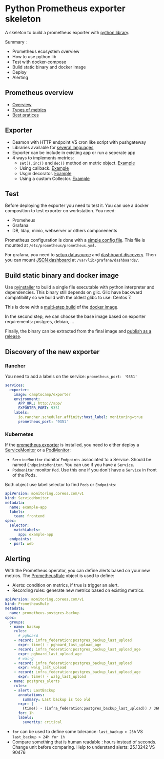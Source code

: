 # Python Prometheus exporter skeleton

A skeleton to build a prometheus exporter with [python library](https://github.com/prometheus/client_python).

Summary :

* Prometheus ecosystem overview
* How to use python lib
* Test with docker-compose
* Bulid static binary and docker image
* Deploy
* Alerting

## Prometheus overview

* [Overview](https://prometheus.io/docs/introduction/overview/#architecture)
* [Types of metrics](https://prometheus.io/docs/concepts/metric_types/)
* [Best pratices](https://prometheus.io/docs/practices/instrumentation/#counter-vs-gauge-summary-vs-histogram)

## Exporter

* Deamon with HTTP endpoint VS cron like script with pushgateway
* Libraries available for [several languages](https://prometheus.io/docs/instrumenting/clientlibs/)
* Exporter can be include in existing app or run a seperate app
* 4 ways to implements metrics:
  * `set()`, `inc()` and `dec()` method on metric object.
    [Example](https://github.com/camptocamp/python-prometheus-exporter-skeleton/blob/master/exporter/exporter.py#L30)
  * Using callback.
    [Example](https://github.com/camptocamp/python-prometheus-exporter-skeleton/blob/master/exporter/exporter.py#L15)
  * Usgin decorator.
    [Example](https://github.com/prometheus/client_python#three-step-demo)
  * Using a custom Collector.
    [Example](https://github.com/prometheus/client_python#custom-collectors)

## Test

Before deploying the exporter you need to test it. You can use a
docker composition to test exporter on workstation. You need:

  * Promeheus
  * Grafana
  * DB, ldap, minio, webserver or others componenents

Prometheus configuration is done with a [simple config
file](https://github.com/camptocamp/python-prometheus-exporter-skeleton/blob/master/docker/prometheus.yml).
This file is mounted at `/etc/prometheus/prometheus.yml`.

For grafana, you need to [setup datasource](https://github.com/camptocamp/python-prometheus-exporter-skeleton/blob/master/docker/grafana/datasource.yaml)
 and [dashboard discovery](https://github.com/camptocamp/python-prometheus-exporter-skeleton/blob/master/docker/grafana/dashboards.yaml).
Then you can mount [JSON dashboard](https://github.com/camptocamp/python-prometheus-exporter-skeleton/blob/master/docker/grafana/dashboard.json) at
`/var/lib/grafana/dashboards/`.

## Build static binary and docker image

Use [pyinstaller](https://www.pyinstaller.org/) to build a single file
executable with python interpreter and dependencies.
This binary still depends on glic. Glic have backward compatibility so we build
with the oldest glibc to use: Centos 7.

This is done with a [multi-step build](https://docs.docker.com/develop/develop-images/multistage-build/) of the [docker image](https://github.com/camptocamp/python-prometheus-exporter-skeleton/blob/master/Dockerfile).

In the second step, we can choose the base image based on exporter requirements:
postgres, debian, ...

Finally, the binary can be extracted from the final image and [publish as a release](https://github.com/camptocamp/wal-g-prometheus-exporter/releases).

## Discovery of the new exporter

### Rancher

You need to add a labels on the service: `prometheus_port: '9351'`

```yaml
services:
  exporter:
    image: camptocamp/exporter
    environment:
      APP_URL: http://app/
      EXPORTER_PORT: 9351
    labels:
      io.rancher.scheduler.affinity:host_label: monitoring=true
      prometheus_port: '9351'
```

### Kubernetes

If the [prometheus exporter](https://github.com/coreos/prometheus-operator)
is installed, you need to either deploy a [ServiceMonitor](https://github.com/coreos/prometheus-operator/blob/master/Documentation/api.md#servicemonitor) or a [PodMonitor](https://github.com/coreos/prometheus-operator/blob/master/Documentation/api.md#podmonitor):

* `ServiceMonitor` monitor `Endpoints` associated to a Service. Should be named `EndpointsMonitor`. You can use if you have a `Service`.
* `Podmonitor` monitor `Pod`. Use this one if you don't have a `Service` in front of the Pods.

Both object use label selector to find `Pods` or `Endpoints`:

```yaml
apiVersion: monitoring.coreos.com/v1
kind: ServiceMonitor
metadata:
  name: example-app
  labels:
    team: frontend
spec:
  selector:
    matchLabels:
      app: example-app
  endpoints:
  - port: web
```

## Alerting

With the Prometheus operator, you can define alerts based on your new metrics. The [PrometheusRule](https://github.com/coreos/prometheus-operator/blob/master/Documentation/api.md#prometheusrule) object is used to define:

* Alerts: condition on metrics, if true is trigger an alert.
* Recording rules: generate new metrics based on existing metrics.

```yaml
apiVersion: monitoring.coreos.com/v1
kind: PrometheusRule
metadata:
  name: prometheus-postgres-backup
spec:
  groups:
  - name: backup
    rules:
      # pghoard
    - record: infra_federation:postgres_backup_last_upload
      expr: time() - pghoard_last_upload_age
    - record: infra_federation:postgres_backup_last_upload_age
      expr: pghoard_last_upload_age
      # wal-g
    - record: infra_federation:postgres_backup_last_upload
      expr: walg_last_upload
    - record: infra_federation:postgres_backup_last_upload_age
      expr: time() - walg_last_upload
  - name: postgres_alerts
    rules:
    - alert: LastBackup
      annotations:
        summary: Last backup is too old
      expr: |
        (time() - (infra_federation:postgres_backup_last_upload)) / 3600 > 24
      for: 1h
      labels:
        severity: critical
```

* `for` can be used to define some tolerance: `last_backup > 25h` VS `last_backup > 24h for 1h`
* Compare something that is human readable : hours instead of seconds.
 Change unit before comparing. Help to understand alerts: 25.13242 VS 90476
